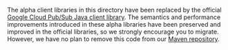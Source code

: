 The alpha client libraries in this directory have been replaced by the official
[Google Cloud Pub/Sub Java client library](https://github.com/GoogleCloudPlatform/google-cloud-java/tree/master/google-cloud-clients/google-cloud-pubsub).
The semantics and performance improvements introduced in these alpha libraries
have been preserved and improved in the official libraries, so we strongly
encourage you to migrate. However, we have no plan to remove this code from our [Maven
repository](http://search.maven.org/#search%7Cga%7C1%7Cg%3A%22com.google.pubsub%22).
